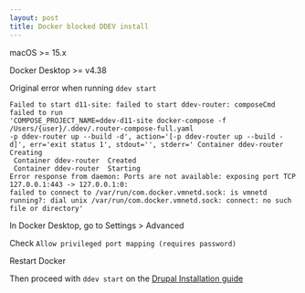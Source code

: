 ```yaml
---
layout: post
title: Docker blocked DDEV install
---
```


macOS >= 15.x

Docker Desktop >= v4.38

Original error when running `ddev start`

```
Failed to start d11-site: failed to start ddev-router: composeCmd failed to run 
'COMPOSE_PROJECT_NAME=ddev-d11-site docker-compose -f /Users/{user}/.ddev/.router-compose-full.yaml 
-p ddev-router up --build -d', action='[-p ddev-router up --build -d]', err='exit status 1', stdout='', stderr=' Container ddev-router  Creating
 Container ddev-router  Created
 Container ddev-router  Starting
Error response from daemon: Ports are not available: exposing port TCP 127.0.0.1:443 -> 127.0.0.1:0: 
failed to connect to /var/run/com.docker.vmnetd.sock: is vmnetd running?: dial unix /var/run/com.docker.vmnetd.sock: connect: no such file or directory'
```

In Docker Desktop, go to Settings > Advanced

Check `Allow privileged port mapping (requires password)`

Restart Docker

Then proceed with `ddev start` on the [Drupal Installation guide](https://ddev.readthedocs.io/en/stable/users/quickstart/#drupal)
